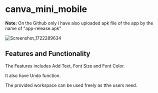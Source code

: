 # canva_mini_mobile

**Note:** On the Github only i have also uploaded apk file of the app by the name of "app-release.apk"

![Screenshot_1722289634](https://github.com/user-attachments/assets/ce37d6ed-2585-42a3-9eae-4cb33c8073f4)

## Features and Functionality
The Features includes Add Text, Font Size and Font Color.

It also have Undo function.

The provided workspace can be used freely as tthe users need.

